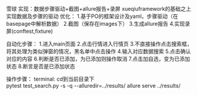 雪球 
实现：数据步骤驱动+截图+allure报告+录屏 
xueqiuframework的基础之上 
实现数据及步骤的驱动 
优化： 
1.基于PO的框架设计及yaml，步骤驱动（在basepage中解析数据） 
2.截图（保存在images下） 
3.生成allure报告 
4.实现录屏(conftest,fixture) 

自动化步骤： 
1.进入main页面 
2.点击行情进入行情页 
3.不直接操作点击搜索框，将其处理为类似弹窗的情况，黑名单中点击操作 
4.输入对应数据搜索 
5.点击确认对应的内容 
6.判断是否已添加，为已添加则操作取消 
7.点击加自选，变为已添加状态 
8.断言是否是已添加状态 


操作步骤： 
terminal: 
cd到当前目录下    
pytest test_search.py -s -q --alluredir=../results/ 
allure serve ../results/ 